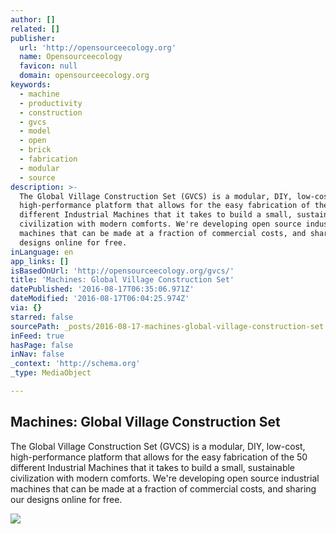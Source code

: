 ```yaml
---
author: []
related: []
publisher:
  url: 'http://opensourceecology.org'
  name: Opensourceecology
  favicon: null
  domain: opensourceecology.org
keywords:
  - machine
  - productivity
  - construction
  - gvcs
  - model
  - open
  - brick
  - fabrication
  - modular
  - source
description: >-
  The Global Village Construction Set (GVCS) is a modular, DIY, low-cost,
  high-performance platform that allows for the easy fabrication of the 50
  different Industrial Machines that it takes to build a small, sustainable
  civilization with modern comforts. We're developing open source industrial
  machines that can be made at a fraction of commercial costs, and sharing our
  designs online for free.
inLanguage: en
app_links: []
isBasedOnUrl: 'http://opensourceecology.org/gvcs/'
title: 'Machines: Global Village Construction Set'
datePublished: '2016-08-17T06:35:06.971Z'
dateModified: '2016-08-17T06:04:25.974Z'
via: {}
starred: false
sourcePath: _posts/2016-08-17-machines-global-village-construction-set.md
inFeed: true
hasPage: false
inNav: false
_context: 'http://schema.org'
_type: MediaObject

---
```

<article style=""><h1>Machines: Global Village Construction Set</h1><p>The Global Village Construction Set (GVCS) is a modular, DIY, low-cost, high-performance platform that allows for the easy fabrication of the 50 different Industrial Machines that it takes to build a small, sustainable civilization with modern comforts. We're developing open source industrial machines that can be made at a fraction of commercial costs, and sharing our designs online for free.</p><img src="http://opensourceecology.org/wp-content/uploads/2014/02/gvcs-all-50.jpg" /></article>